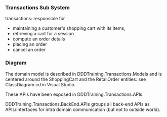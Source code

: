 ### Transactions Sub System
transactions: responsible for 
- maintaining a customer's shopping cart with its items, 
- retrieving a cart for a session
- compute an order details
- placing an order
- cancel an order

### Diagram
The domain model is described in DDDTraining.Transactions.Models and is centered around the ShoppingCart and the RetailOrder entities: see ClassDiagram.cd in Visual Studio.

These APIs have been exposed in DDDTraining.Transactions.APIs.

DDDTraining.Transactions.BackEnd.APIs groups all back-end APIs as APIs/Interfaces for intra domain communication (but not to outside world). 
